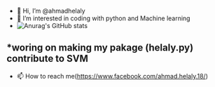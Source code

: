 - 👋 Hi, I’m @ahmadhelaly
- 👀 I’m interested in coding with python and Machine learning
- ![Anurag's GitHub stats](https://github-readme-stats.vercel.app/api?username=anuraghazra&show_icons=true)

 *woring on making my pakage (helaly.py) contribute to SVM
- 
- 📫 How to reach me(https://www.facebook.com/ahmad.helaly.18/)

<!---
ahmadhelaly/ahmadhelaly is a ✨ special ✨ repository because its `README.md` (this file) appears on your GitHub profile.
You can click the Preview link to take a look at your changes.
--->
